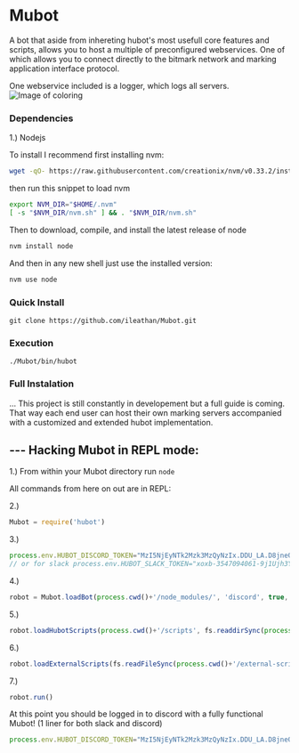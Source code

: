 # Mubot

A bot that aside from inhereting hubot's most usefull core features and scripts, allows you to host a multiple of preconfigured webservices. One of which allows you to connect directly to the bitmark network and marking application interface protocol.

One webservice included is a logger, which logs all servers.
![Image of coloring](https://preview.ibb.co/iJZp0F/Screen_Shot_2017_07_17_at_10_07_37_PM.png)

### Dependencies
1.) Nodejs

To install I recommend first installing nvm:

```sh
wget -qO- https://raw.githubusercontent.com/creationix/nvm/v0.33.2/install.sh | bash
```

then run this snippet to load nvm

```sh
export NVM_DIR="$HOME/.nvm"
[ -s "$NVM_DIR/nvm.sh" ] && . "$NVM_DIR/nvm.sh"
```

Then to download, compile, and install the latest release of node

```sh
nvm install node
```

And then in any new shell just use the installed version:

```sh
nvm use node
```

### Quick Install
`git clone https://github.com/ileathan/Mubot.git`

### Execution 
`./Mubot/bin/hubot`

### Full Instalation

... This project is still constantly in developement but a full guide is coming. That way each end user can host their own marking servers accompanied with a customized and extended hubot implementation.


--- Hacking Mubot in REPL mode:
-------------------------------

1.) From within your Mubot directory run `node`

All commands from here on out are in REPL:

2.) 
```javascript
Mubot = require('hubot')
```

3.) 
```javascript
process.env.HUBOT_DISCORD_TOKEN="MzI5NjEyNTk2Mzk3MzQyNzIx.DDU_LA.D8jneOVTr-M_yIIfjQ-IJ9-QsAm"
// or for slack process.env.HUBOT_SLACK_TOKEN="xoxb-3547094061-9j1Ujh3YhaZ7TShV7YkaHxbK"
```

4.) 
```javascript
robot = Mubot.loadBot(process.cwd()+'/node_modules/', 'discord', true, 'Mubot', 'Mubot') // (path_to_hubot, adapter_name, http_server, name, alias)
```

5.) 
```javascript
robot.loadHubotScripts(process.cwd()+'/scripts', fs.readdirSync(process.cwd()+'/scripts/'))
```

6.) 
```javascript
robot.loadExternalScripts(fs.readFileSync(process.cwd()+'/external-scripts.json').toString().slice(5,-4).split("\",\n  \""))
```

7.) 
```javascript
robot.run()
```

At this point you should be logged in to discord with a fully functional Mubot! (1 liner for both slack and discord)

```javascript
process.env.HUBOT_DISCORD_TOKEN="MzI5NjEyNTk2Mzk3MzQyNzIx.DDU_LA.D8jneOVTr-M_yIIfjQ-IJ9-QsAm"; Mubot = require('hubot'); robotDiscord = Mubot.loadBot(process.cwd()+'/node_modules/', 'discord', true, 'Mubot', 'Mubot'); robotDiscord.loadHubotScripts(process.cwd()+'/scripts', fs.readdirSync(process.cwd()+'/scripts/')); robotDiscord.loadExternalScripts(fs.readFileSync(process.cwd()+'/external-scripts.json').toString().slice(5,-4).split("\",\n  \"")); robotDiscord.run(); process.env.HUBOT_SLACK_TOKEN="xoxb-3547094061-auQ8rtm6DKDXaTqGWCDaS2hl"; robotSlack = Mubot.loadBot(process.cwd()+'/node_modules/', 'slack', true, 'Mubot', 'Mubot'); robotSlack.loadHubotScripts(process.cwd()+'/scripts', fs.readdirSync(process.cwd()+'/scripts/')); robotSlack.loadExternalScripts(fs.readFileSync(process.cwd()+'/external-scripts.json').toString().slice(5,-4).split("\",\n  \"")); robotSlack.run()
```
